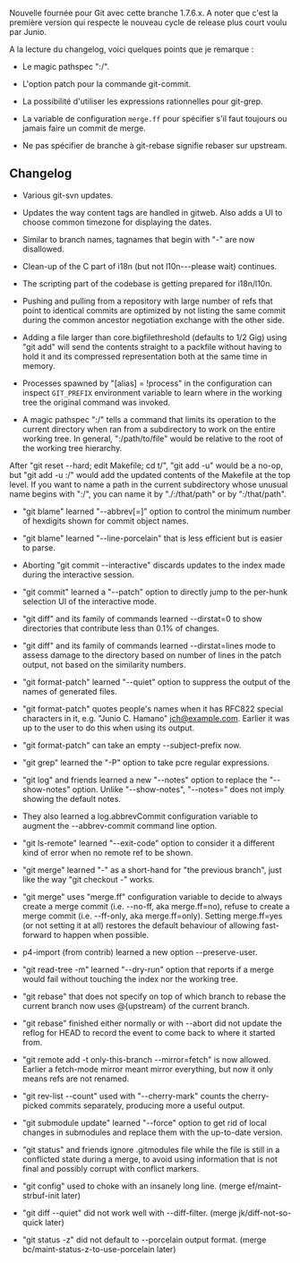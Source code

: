 <!-- 
.. link: 
.. description: 
.. tags: git, release
.. date: 2011/07/09 20:34:00
.. title: Git 1.7.6 publiée
.. slug: git-1.7.6-publiee
-->

Nouvelle fournée pour Git avec cette branche 1.7.6.x. A noter que c'est la
première version qui respecte le nouveau cycle de release plus court voulu
par Junio.

A la lecture du changelog, voici quelques points que je remarque :

 * Le magic pathspec ":/".

 * L'option patch pour la commande git-commit.

 * La possibilité d'utiliser les expressions rationnelles pour git-grep.

 * La variable de configuration `merge.ff` pour spécifier s'il faut toujours
   ou jamais faire un commit de merge.

 * Ne pas spécifier de branche à git-rebase signifie rebaser sur upstream.

Changelog
---------

 * Various git-svn updates.

 * Updates the way content tags are handled in gitweb.  Also adds
  a UI to choose common timezone for displaying the dates.

 * Similar to branch names, tagnames that begin with "-" are now
  disallowed.

 * Clean-up of the C part of i18n (but not l10n---please wait)
  continues.

 * The scripting part of the codebase is getting prepared for i18n/l10n.

 * Pushing and pulling from a repository with large number of refs that
  point to identical commits are optimized by not listing the same commit
  during the common ancestor negotiation exchange with the other side.

 * Adding a file larger than core.bigfilethreshold (defaults to 1/2 Gig)
  using "git add" will send the contents straight to a packfile without
  having to hold it and its compressed representation both at the same
  time in memory.

 * Processes spawned by "[alias] <name> = !process" in the configuration
  can inspect `GIT_PREFIX` environment variable to learn where in the
  working tree the original command was invoked.

 * A magic pathspec ":/" tells a command that limits its operation to
  the current directory when ran from a subdirectory to work on the
  entire working tree. In general, ":/path/to/file" would be relative
  to the root of the working tree hierarchy.

  After "git reset --hard; edit Makefile; cd t/", "git add -u" would
  be a no-op, but "git add -u :/" would add the updated contents of
  the Makefile at the top level. If you want to name a path in the
  current subdirectory whose unusual name begins with ":/", you can
  name it by "./:/that/path" or by "\:/that/path".

 * "git blame" learned "--abbrev[=<n>]" option to control the minimum
  number of hexdigits shown for commit object names.

 * "git blame" learned "--line-porcelain" that is less efficient but is
  easier to parse.

 * Aborting "git commit --interactive" discards updates to the index
  made during the interactive session.

 * "git commit" learned a "--patch" option to directly jump to the
  per-hunk selection UI of the interactive mode.

 * "git diff" and its family of commands learned --dirstat=0 to show
  directories that contribute less than 0.1% of changes.

 * "git diff" and its family of commands learned --dirstat=lines mode to
  assess damage to the directory based on number of lines in the patch
  output, not based on the similarity numbers.

 * "git format-patch" learned "--quiet" option to suppress the output of
  the names of generated files.

 * "git format-patch" quotes people's names when it has RFC822 special
  characters in it, e.g. "Junio C. Hamano" <jch@example.com>.  Earlier
  it was up to the user to do this when using its output.

 * "git format-patch" can take an empty --subject-prefix now.

 * "git grep" learned the "-P" option to take pcre regular expressions.

 * "git log" and friends learned a new "--notes" option to replace the
  "--show-notes" option.  Unlike "--show-notes", "--notes=<ref>" does
  not imply showing the default notes.

 * They also learned a log.abbrevCommit configuration variable to augment
  the --abbrev-commit command line option.

 * "git ls-remote" learned "--exit-code" option to consider it a
  different kind of error when no remote ref to be shown.

 * "git merge" learned "-" as a short-hand for "the previous branch", just
  like the way "git checkout -" works.

 * "git merge" uses "merge.ff" configuration variable to decide to always
  create a merge commit (i.e. --no-ff, aka merge.ff=no), refuse to create
  a merge commit (i.e. --ff-only, aka merge.ff=only). Setting merge.ff=yes
  (or not setting it at all) restores the default behaviour of allowing
  fast-forward to happen when possible.

 * p4-import (from contrib) learned a new option --preserve-user.

 * "git read-tree -m" learned "--dry-run" option that reports if a merge
  would fail without touching the index nor the working tree.

 * "git rebase" that does not specify on top of which branch to rebase
  the current branch now uses @{upstream} of the current branch.

 * "git rebase" finished either normally or with --abort did not
  update the reflog for HEAD to record the event to come back to
  where it started from.

 * "git remote add -t only-this-branch --mirror=fetch" is now allowed. Earlier
  a fetch-mode mirror meant mirror everything, but now it only means refs are
  not renamed.

 * "git rev-list --count" used with "--cherry-mark" counts the cherry-picked
  commits separately, producing more a useful output.

 * "git submodule update" learned "--force" option to get rid of local
  changes in submodules and replace them with the up-to-date version.

 * "git status" and friends ignore .gitmodules file while the file is
  still in a conflicted state during a merge, to avoid using information
  that is not final and possibly corrupt with conflict markers.

 * "git config" used to choke with an insanely long line.
  (merge ef/maint-strbuf-init later)

 * "git diff --quiet" did not work well with --diff-filter.
  (merge jk/diff-not-so-quick later)

 * "git status -z" did not default to --porcelain output format.
  (merge bc/maint-status-z-to-use-porcelain later)


